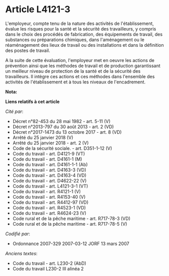 # Article L4121-3

L'employeur, compte tenu de la nature des activités de l'établissement, évalue les risques pour la santé et la sécurité des
travailleurs, y compris dans le choix des procédés de fabrication, des équipements de travail, des substances ou préparations
chimiques, dans l'aménagement ou le réaménagement des lieux de travail ou des installations et dans la définition des postes
de travail.

A la suite de cette évaluation, l'employeur met en oeuvre les actions de prévention ainsi que les méthodes de travail et de
production garantissant un meilleur niveau de protection de la santé et de la sécurité des travailleurs. Il intègre ces
actions et ces méthodes dans l'ensemble des activités de l'établissement et à tous les niveaux de l'encadrement.

**Nota:**



**Liens relatifs à cet article**

_Cité par_:

  - Décret n°82-453 du 28 mai 1982 - art. 5-11 (V)
  - Décret n°2013-797 du 30 août 2013 - art. 2 (VD)
  - Décret n°2017-1473 du 13 octobre 2017 - art. 8 (VD)
  - Arrêté du 25 janvier 2018 (V)
  - Arrêté du 25 janvier 2018 - art. 2 (V)
  - Code de la sécurité sociale. - art. D351-1-12 (V)
  - Code du travail - art. D4121-9 (VT)
  - Code du travail - art. D4161-1 (M)
  - Code du travail - art. D4161-1-1 (Ab)
  - Code du travail - art. D4163-3 (VD)
  - Code du travail - art. D4163-4 (VD)
  - Code du travail - art. D4622-22 (V)
  - Code du travail - art. L4121-3-1 (VT)
  - Code du travail - art. R4121-1 (V)
  - Code du travail - art. R4153-40 (V)
  - Code du travail - art. R4412-97 (VD)
  - Code du travail - art. R4523-1 (VD)
  - Code du travail - art. R4624-23 (V)
  - Code rural et de la pêche maritime - art. R717-78-3 (VD)
  - Code rural et de la pêche maritime - art. R717-78-5 (V)

_Codifié par_:

  - Ordonnance 2007-329 2007-03-12 JORF 13 mars 2007

_Anciens textes_:

  - Code du travail - art. L230-2 (AbD)
  - Code du travail L230-2 III alinéa 2
